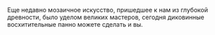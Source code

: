 ---
---
Еще недавно мозаичное искусство, пришедшее к нам из глубокой древности, было уделом великих мастеров, сегодня диковинные восхитительные панно можете сделать и вы.